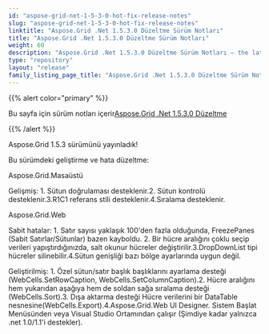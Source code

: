 ```yaml
---
id: "aspose-grid-net-1-5-3-0-hot-fix-release-notes"
slug: "aspose-grid-net-1-5-3-0-hot-fix-release-notes"
linktitle: "Aspose.Grid .Net 1.5.3.0 Düzeltme Sürüm Notları"
title: "Aspose.Grid .Net 1.5.3.0 Düzeltme Sürüm Notları"
weight: 60
description: "Aspose.Grid .Net 1.5.3.0 Düzeltme Sürüm Notları – the latest updates and fixes."
type: "repository"
layout: "release"
family_listing_page_title: "Aspose.Grid .Net 1.5.3.0 Düzeltme Sürüm Notları"
---
```

{{% alert color="primary" %}} 

 Bu sayfa için sürüm notları içerir[Aspose.Grid .Net 1.5.3.0 Düzeltme](https://releases.aspose.com/cells/net/new-releases/aspose.grid-.net-1.5.3.0-hot-fix/)

{{% /alert %}} 

 Aspose.Grid 1.5.3 sürümünü yayınladık!

 Bu sürümdeki geliştirme ve hata düzeltme:

 Aspose.Grid.Masaüstü

 Gelişmiş: 1. Sütun doğrulaması desteklenir.2. Sütun kontrolü desteklenir.3.R1C1 referans stili desteklenir.4.Sıralama desteklenir.

 Aspose.Grid.Web

 Sabit hatalar: 1. Satır sayısı yaklaşık 100'den fazla olduğunda, FreezePanes (Sabit Satırlar/Sütunlar) bazen kayboldu. 2. Bir hücre aralığını çoklu seçip verileri yapıştırdığınızda, salt okunur hücreler değiştirilir.3.DropDownList tipi hücreler silinebilir.4.Sütun genişliği bazı bölge ayarlarında uygun değil.

Geliştirilmiş: 1. Özel sütun/satır başlık başlıklarını ayarlama desteği (WebCells.SetRowCaption, WebCells.SetColumnCaption).2. Hücre aralığını hem yukarıdan aşağıya hem de soldan sağa sıralama desteği (WebCells.Sort).3. Dışa aktarma desteği Hücre verilerini bir DataTable nesnesine(WebCells.Export).4.Aspose.Grid.Web UI Designer. Sistem Başlat Menüsünden veya Visual Studio Ortamından çalışır (Şimdiye kadar yalnızca .net 1.0/1.1'i destekler).
